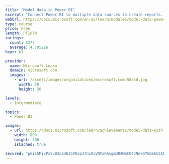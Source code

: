 ```yaml
---
title: "Model data in Power BI"
excerpt: "Connect Power BI to multiple data sources to create reports. Define the relationship between your data sources."
webUrl: https://docs.microsoft.com/en-us/learn/modules/model-data-power-bi/
type: course
price: Free
length: PT1H7M
ratings:
  count: 5377
  average: 4.705226
heat: 61

provider:
  name: Microsoft Learn
  domain: microsoft.com
  images:
    - url: /assets/images/organizations/microsoft.com-50x50.jpg
      width: 50
      height: 50

levels:
  - Intermediate

topics:
  - Power BI

images:
  - url: https://docs.microsoft.com/learn/achievements/model-data-with-power-bi-desktop-social.png
    width: 800
    height: 400
    isCached: true

secured: "pmishMjxPxYu02oS4EZ5PDzpJ7nLOvVNVsKAxgmD84MmCU4DNn+0YkbBkCSADD5YBfFJWW8l7amouJZdwihskut68Bsf3UkN+6ZlZdms0wl37AwjC7Qa4FCz8ErZ9Paa0hYxl6dyMSdZWd3F0rJ0m8nWVH6W8jlVtdZAyrkNh4yD2Ln+h1pk/XBPmp6sHtViYNFL45cIGu5olSsNP9g5MA0BJHsJpKKmwzFAiEnKaspzXCLD3xcSK925xUwvoTzWw06baDZA0Xgz5rJJjV9/JWllzfkSTPQXCY4ajOzKrpWXKraMIxLvb4C8DqDwk+VeycndAUNik9VAwT27aXKv239Or9JUQPqmowRXGyIlOtqBIEPLDC8fs7eMBPUBwtPccTKlM7fLnhy76UgWZXFEQbc6Odc9EwEQWeNPOQMl+xo=;SCFK0pLDo3vmQjC6QwaC5A=="
---
```


